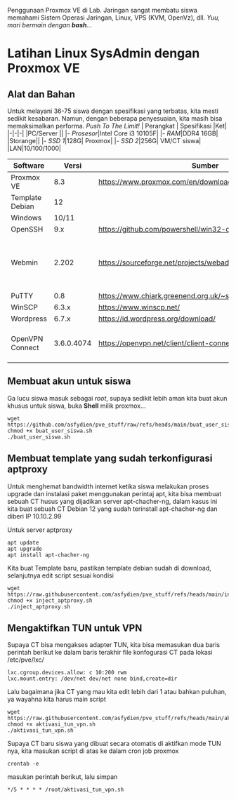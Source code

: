 Penggunaan Proxmox VE di Lab. Jaringan sangat membatu siswa memahami Sistem Operasi Jaringan, Linux, VPS (KVM, OpenVz), dll. 
_Yuu, mari bermain dengan **bash**..._

# Latihan Linux SysAdmin dengan Proxmox VE
## Alat dan Bahan
Untuk melayani 36-75 siswa dengan spesifikasi yang terbatas, kita mesti sedikit kesabaran. Namun, dengan beberapa penyesuaian, kita masih bisa memaksimalkan performa. _Push To The Limit!_
| Perangkat | Spesifikasi |Ket|
|-|-|-|
|PC/Server  ||
|_- Prosesor_|Intel Core i3 10105F|
|_- RAM_|DDR4 16GB|
|Storange||
|_- SSD 1_|128G| Proxmox|
|_- SSD 2_|256G| VM/CT siswa|
|LAN|10/100/1000|

| Software | Versi |Sumber|Ket|
|-|-|-|-|
|Proxmox VE|8.3|https://www.proxmox.com/en/downloads|
|Template Debian|12|
|Windows|10/11|
|OpenSSH|9.x|https://github.com/powershell/win32-openssh/releases|
|Webmin|2.202|https://sourceforge.net/projects/webadmin/files/webmin/2.202/|Versi 2.300 ada kendala ketika mengelola database
|PuTTY|0.8|https://www.chiark.greenend.org.uk/~sgtatham/putty/latest.html|
|WinSCP|6.3.x|https://www.winscp.net/|
|Wordpress|6.7.x|https://id.wordpress.org/download/|
|OpenVPN Connect|3.6.0.4074|https://openvpn.net/client/client-connect-vpn-for-windows/|Pastikan gunakan versi terbaru

## Membuat akun untuk siswa
Ga lucu siswa masuk sebagai _root_, supaya sedikit lebih aman kita buat akun khusus untuk siswa, buka **Shell** milik proxmox...

```shell
wget https://github.com/asfydien/pve_stuff/raw/refs/heads/main/buat_user_siswa.sh
chmod +x buat_user_siswa.sh
./buat_user_siswa.sh
```  
  
## Membuat template yang sudah terkonfigurasi aptproxy
Untuk menghemat bandwidth internet ketika siswa melakukan proses upgrade dan instalasi paket menggunakan perintaj apt, kita bisa membuat sebuah CT husus yang dijadikan server apt-chacher-ng, dalam kasus ini kita buat sebuah CT Debian 12 yang sudah terinstall apt-chacher-ng dan diberi IP 10.10.2.99

Untuk server aptproxy
```shell
apt update
apt upgrade
apt install apt-chacher-ng
```

Kita buat Template baru, pastikan template debian sudah di download, selanjutnya edit script sesuai kondisi
```shell
wget https://raw.githubusercontent.com/asfydien/pve_stuff/refs/heads/main/inject_aptproxy.sh
chmod +x inject_aptproxy.sh
./inject_aptproxy.sh
```

## Mengaktifkan TUN untuk VPN
Supaya CT bisa mengakses adapter TUN, kita bisa memasukan dua baris perintah berikut ke dalam baris terakhir file konfogurasi CT pada lokasi /etc/pve/lxc/ 
```
lxc.cgroup.devices.allow: c 10:200 rwm
lxc.mount.entry: /dev/net dev/net none bind,create=dir
```

Lalu bagaimana jika CT yang mau kita edit lebih dari 1 atau bahkan puluhan, ya wayahna kita harus main script
```shell
wget https://raw.githubusercontent.com/asfydien/pve_stuff/refs/heads/main/aktivasi_tun_vpn.sh
chmod +x aktivasi_tun_vpn.sh
./aktivasi_tun_vpn.sh
```

Supaya CT baru siswa yang dibuat secara otomatis di aktifkan mode TUN nya, kita masukan script di atas ke dalam cron job proxmox
```shell
crontab -e
```
masukan perintah berikut, lalu simpan
```
*/5 * * * * /root/aktivasi_tun_vpn.sh
```
